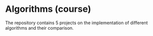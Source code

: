 # Algorithms (course)

The repository contains 5 projects on the implementation of different algorithms and their comparison.
